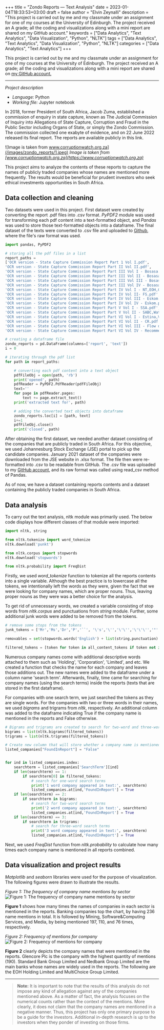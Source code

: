 +++
title = "Zondo Reports — Text Analysis"
date = 2023-01-04T18:33:53+03:00
draft = false
author = "Elvin Zeynalli"
description = "This project is carried out by me and my classmate under an assignment for one of my courses at the University of Edinburgh. The project received an A grade; all the coding and visualizations along with a mini report are shared on my GitHub account."
keywords = ["Data Analytics", "Text Analytics", "Data Visualization", "Python", "NLTK"]
tags = ["Data Analytics", "Text Analytics", "Data Visualization", "Python", "NLTK"]
categories = ["Data Analytics", "Text Analytics"]
+++

This project is carried out by me and my classmate under an assignment for one of my courses at the University of Edinburgh. The project received an A grade; all the coding and visualizations along with a mini report are shared on [my GitHub account.](https://github.com/mrzeynalli/Zondo-Reports-Analysis)

---

*Project description*
- *Language:* Python
- *Working file:* Jupyter notebook

In 2018, former President of South Africa, Jacob Zuma, established a commission of enquiry in state capture, known as The Judicial Commission of Inquiry into Allegations of State Capture, Corruption and Fraud in the Public Sector including Organs of State, or simply the Zondo Commission. The commission collected one exabyte of evidence, and on 22 June 2022 released its final report. The reports are available publicly in this link.

![Image is taken from www.corruptionwatch.org.za](/images/zondo_reports/1.jpeg)
*Image is taken from [www.corruptionwatch.org.za](https://www.corruptionwatch.org.za)*

This project aims to analyze the contents of these reports to capture the names of publicly traded companies whose names are mentioned more frequently. The results would be beneficial for prudent investors who seek ethical investments opportunities in South Africa.

## Data collection and cleaning

Two datasets were used in this project. First dataset were created by converting the report .pdf files into .csv format. *PyPDF2* module was used for transforming each pdf content into a text-formatted object, and *Pandas* was used to store those text-formatted objects into a dataframe. The final dataset of the texts were converted to .csv file and uploaded to [Github](https://github.com/mrzeynalli/Zondo-Reports-Analysis/blob/main/Datasets/Zondo_Reports.csv), where the file's raw format was used.

```python
import pandas, PyPDF2

# storing all the pdf files in a list
report_paths = 
['OCR version - State Capture Commission Report Part 1 Vol I.pdf', 
'OCR version - State Capture Commission Report Part II Vol II.pdf',
'OCR version - State Capture Commission Report Part III Vol I - Bosasa.pdf',
'OCR version - State Capture Commission Report Part III Vol II - Bosasa.pdf',
'OCR version - State Capture Commission Report Part III Vol III - Bosasa.pdf',
'OCR version - State Capture Commission Report Part III Vol IV - Bosasa.pdf',
'OCR version - State Capture Commission Report Part IV Vol I - NT,EOH,COJ,Alexkor.pdf',
'OCR version - State Capture Commission Report Part IV Vol II- FS.pdf',
'OCR version - State Capture Commission Report Part IV Vol III - Eskom.pdf',
'OCR version - State Capture Commission Report Part IV Vol IV - Eskom.pdf',
'OCR version - State Capture Commission Report Part V Vol I - SSA.pdf',
'OCR version - State Capture Commission Report Part V Vol II - SABC,Waterkloof,Prasa.pdf',
'OCR version - State Capture Commission Report Part VI Vol I - Estina,Vrede.pdf',
'OCR version - State Capture Commission Report Part VI Vol II - CR.pdf',
'OCR version - State Capture Commission Report Part VI Vol III - Flow of Funds.pdf',
'OCR version - State Capture Commission Report Part VI Vol IV - Recommendations.pdf']

# creating a dataframe file
zondo_reports = pd.DataFrame(columns=['report', 'text'])
i = 0

# iterating through the pdf list
for path in report_paths:

    # converting each pdf content into a text object
    pdfFileObj = open(path, 'rb')
    print('opened', path)
    pdfReader = PyPDF2.PdfReader(pdfFileObj)
    text=''
    for page in pdfReader.pages:
        text += page.extract_text()
    print('extracted text for', path)

    # adding the converted text objects into dataframe
    zondo_reports.loc[i] = [path, text]
    i+=1
    pdfFileObj.close()
    print('closed', path)
```

After obtaining the first dataset, we needed another dataset consisting of the companies that are publicly traded in South Africa. For this objective, we used Johannesburg Stock Exchange (JSE) portal to pick up the candidate companies. January 2021 dataset of the companies were downloaded from the JSE website in .xlsx format. The file then were re-formatted into .csv to be readable from GitHub. The .csv file was uploaded to my [GitHub account](https://github.com/mrzeynalli/Zondo-Reports-Analysis/blob/main/Datasets/Complete-List-of-Listed-Companies-on-South-Africa-Johannesburg-Stock-Exchange-Jan-2021.csv), and its raw format was called using read_csv method of Pandas.

As of now, we have a dataset containing reports contents and a dataset containing the publicly traded companies in South Africa.

## Data analysis

To carry out the text analysis, nltk module was primarily used. The below code displays how different classes of that module were imported:

```python
import nltk, string

from nltk.tokenize import word_tokenize
nltk.download('punkt')

from nltk.corpus import stopwords
nltk.download('stopwords')

from nltk.probability import FreqDist
```

Firstly, we used *word_tokenize* function to tokenize all the reports contents into a single variable. Although the best practice is to lowercase all the tokens, we intentionally left the words as they were, given the fact that we were looking for company names, which are proper nouns. Thus, leaving proper nouns as they were was a better choice for the analysis.

To get rid of unnecessary words, we created a variable consisting of stop words from *nltk.corpus* and punctuations from *string* module. Further, some additional junk words were added to be removed from the tokens.

```python
# remove some stops from the tokens
junk_tokens = ['Mr','Ms','Dr','P','``', '\'s','\'','\'\'','\'\'\'','"','"','................................','L']

removables = set(stopwords.words('English') + list(string.punctuation) + list(string.digits) + junk_tokens)

filtered_tokens = [token for token in all_content_tokens if token not in removables]
```

Numerous company names come with additional descriptive words attached to them such as 'Holding', 'Corporation', 'Limited', and etc. We created a function that checks the name for each company and leaves those additions out. The new names were added to the dataframe under a column name 'search term'. Afterwards, finally, time came for searching for company names (using the search terms) inside the reports (texts that are stored in the first dataframe).

For companies with one search term, we just searched the tokens as they are single words. For the companies with two or three words in their names, we used *bigrams* and trigrams from *nltk*, respectively. An additional column was added to the dataframe indicating True if the company name is mentioned in the reports and False otherwise.

```python
# Bigrams and trigrams are created to search for two-word and three-word search terms individually.
bigrams = list(nltk.bigrams(filtered_tokens)) 
trigrams = list(nltk.trigrams(filtered_tokens)) 

# Create new column that will store whether a company name is mentioned or not.
listed_companies["FoundInReport"] = "False"


for ind in listed_companies.index:
    searchterm = listed_companies['SearchTerm'][ind]
    if len(searchterm) == 1:
        if searchterm[0] in filtered_tokens:
            # search for one-word search terms
            print('1 word company appeared in text:', searchterm)
            listed_companies.at[ind,'FoundInReport'] = True
    if len(searchterm) == 2:
        if searchterm in bigrams:
            # search for two-word search terms
            print('2 word company appeared in text:', searchterm)
            listed_companies.at[ind,'FoundInReport'] = True
    if len(searchterm) == 3:
        if searchterm in trigrams:
            # search for three-word search terms
            print('3 word company appeared in text:', searchterm)
            listed_companies.at[ind,'FoundInReport'] = True
```

Next, we used *FreqDist* function from *nltk.probability* to calculate how many times each company name is mentioned in all reports combined.

## Data visualization and project results

*Matplotlib* and *seaborn* libraries were used for the purpose of visualization. The following figures were drawn to illustrate the results.

*Figure 1: The frequency of company name mentions by sector*
![Figure 1: The frequency of company name mentions by sector](/images/zondo_reports/2.jpeg)

**Figure 1** shows how many times the names of companies in each sector is mentioned in the reports. Banking companies top the chart, by having 236 name mentions in total. It is followed by Mining, Software&Computing Services, and Media, by being mentioned 197, 110, and 76 times, respectively.

*Figure 2: Frequency of mentions for company*
![Figure 2: Frequency of mentions for company](/images/zondo_reports/3.jpeg)

**Figure 2** clearly depicts the company names that were mentioned in the reports. Glencore Plc is the company with the highest quantity of mentions (190). Standard Bank Group Limited and Nedbank Group Limited are the main banks whose names are widely used in the reports. The following are the EOH Holding Limited and MultiChoice Group Limited.

---

> **Note:** It is important to note that the results of this analysis do not impose any kind of allegation against any of the companies mentioned above. As a matter of fact, the analysis focuses on the numerical counts rather than the context of the mentions. More clearly, it does not claim that the company names are mentioned in a negative manner. Thus, this project has only one primary purpose to be a guide for the investors. Additional in-depth research is up to the investors when they ponder of investing on those firms.